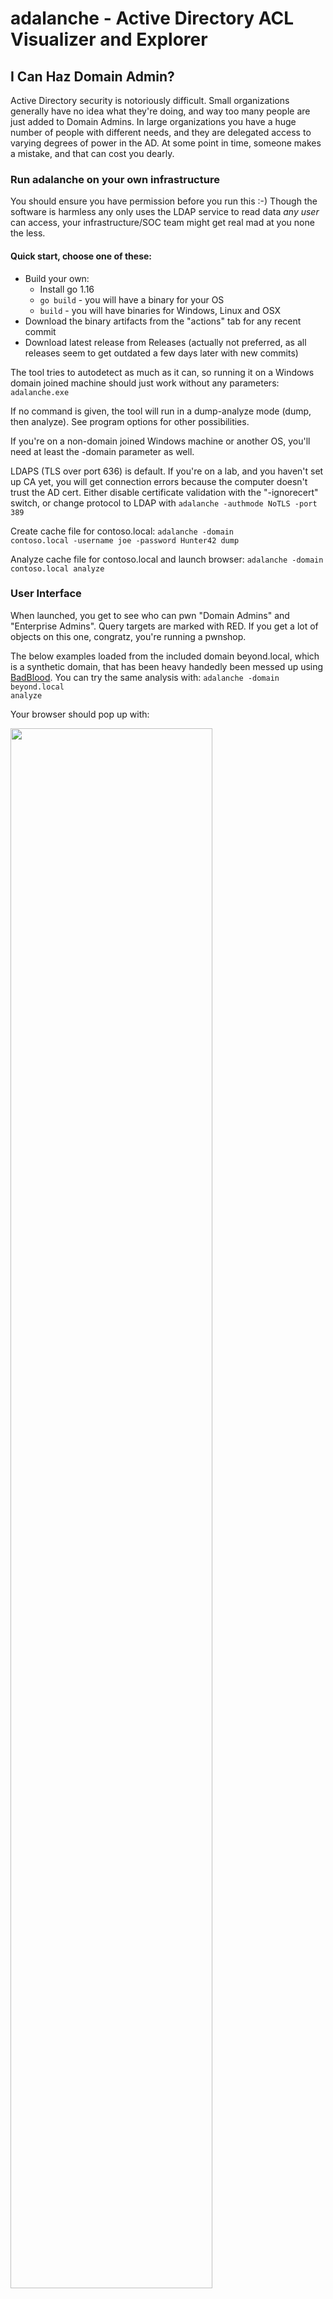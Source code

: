 # adalanche - Active Directory ACL Visualizer and Explorer

## I Can Haz Domain Admin?
Active Directory security is notoriously difficult. Small organizations generally have no idea what they're doing, and way too many people are just added to Domain Admins. In large organizations you have a huge number of people with different needs, and they are delegated access to varying degrees of power in the AD. At some point in time, someone makes a mistake, and that can cost you dearly.

### Run adalanche on your own infrastructure
You should ensure you have permission before you run this :-) Though the software is harmless any only uses the LDAP service to read data *any user* can access, your infrastructure/SOC team might get real mad at you none the less.

#### Quick start, choose one of these:
- Build your own:
  - Install go 1.16
  - <code>go build</code> - you will have a binary for your OS
  - <code>build</code> - you will have binaries for Windows, Linux and OSX
- Download the binary artifacts from the "actions" tab for any recent commit
- Download latest release from Releases (actually not preferred, as all releases seem to get outdated a few days later with new commits)


The tool tries to autodetect as much as it can, so running it on a Windows domain joined machine should just work without any parameters:
<code>adalanche.exe</code>

If no command is given, the tool will run in a dump-analyze mode (dump, then analyze). See program options for other possibilities.

If you're on a non-domain joined Windows machine or another OS, you'll need at least the -domain parameter as well.

LDAPS (TLS over port 636) is default. If you're on a lab, and you haven't set up CA yet, you will get connection errors because the computer doesn't trust the AD cert. Either disable certificate validation with the "-ignorecert" switch, or change protocol to LDAP with <code>adalanche -authmode NoTLS -port 389</code>

Create cache file for contoso.local:
<code>adalanche -domain contoso.local -username joe -password Hunter42 dump</code>

Analyze cache file for contoso.local and launch browser:
<code>adalanche -domain contoso.local analyze</code>

### User Interface
When launched, you get to see who can pwn "Domain Admins" and "Enterprise Admins". Query targets are marked with RED. If you get a lot of objects on this one, congratz, you're running a pwnshop.

The below examples loaded from the included domain beyond.local, which is a synthetic domain, that has been heavy handedly been messed up using [BadBlood](https://github.com/davidprowe/BadBlood). You can try the same analysis with:
<code>adalanche -domain beyond.local analyze</code>

Your browser should pop up with:

<img src="readme-images/welcome.png" width="80%">

No really exciting results on this synthetic AD. Yes, some users are Domain Admins and Administrators. But let's expand the search a bit.

#### Analysis Methods
Press the "Analysis Methods" tab on the bottom portion of the page, and you get this:

<img src="readme-images/analysis-methods.png" width="50%">

(more methods has been added since this screenshot)

The tool can look for many scenarios, but defaults to fairly simple ones that can get you control of an object. As this yielded nothing, let's try to expand with all methods enabled. Checking the missing boxes, we submit another query.

#### LDAP query pop-out
When you press the "LDAP Query" tab on the bottom portion of the page, and you get the search interface:

<img src="readme-images/ldap-query.png" width="50%">

You enter a query for things you want to search for. Optionally you can also add a secondary exclude query, seperating the include and expclude quereries with a comma. Things matching in the exclude query will never get added to the results.

- "Quieries" button is just for inspiration, with some predefined queries to get you going. 
- "Safe"/"Force" button allows you to run requests that returns more than 1000 objects (potentially crashing your browser tab). 
- "Max Depth" can limit results by not going further from a target than this depth.

Analyze:
- Normal searches for other objects that can pwn the selection in your LDAP query (i.e. who can reach these objects)
- Reverse searches for objects that you LDAP query targets can pwn (i.e. what can these objects reach)

I enabled "Force" as I was warned that the analysis would return more than 1000 objects, and pressed "Analyze / Normal".

<img src="readme-images/query-with-all-methods.png" width="80%">

Whoa - that's a lot. But can all these objects then suddenly do a system takeover? No, not neccesarily, this depends on the analysis methods used. We enabled the CanDelete*, CanCreate* and InheritsSecurity methods.

Let's investigate what's going on here - right click on one of your targets, and choose "Set as target". 
<img src="readme-images/set-as-target.png" width="30%">

Then right-click on someone else, and choose "Route to target".

<img src="readme-images/route-to-target.png" width="30%">

Then you'll get a route, which shows the best way to the target.

<img src="readme-images/found-route.png" width="40%">

So here the problem is just a matter of groups being nested members of other groups, but at the very end you see that someone set the DELETE_CHILD flag on the parent container, yielding the right to delete (or potentially move) the target. That does look wrong, doesn't it?

If you examine the "Domain Users" object, you will see that it doesn't have the InheritsSecurity flag, so you can't really pwn it by moving it around.

So try it out on your own data - see what your user can pwn by searching for (&(objectCategory=Person)(Name=YOURLOGIN)) and do a Reverse search. Maybe you'll just end up with the groups that you are a member of, maybe you have access to more than you think ...

Remember, you might get too many results. Limit the selection of targets with (&(attribute=something)(_limit=10)) to just get 10 random targets (see LDAP queries below)

### Operational theory
*adalanche* works a bit differently than other tools, as it dumps everything it can from an Active Directory server, which it then saves to a highly compressed binary cache file for later use. This dump can be done by any unprivileged user, unless the Active Directory has been hardened to prevent this (almost no one does this).

The analysis phase is done on a cache file, so you do not have to be connected to the systems when doing analysis. This way you can explore different scenarios, and ask questions not easily answered otherwise.

### Analysis / Visualization
The tool works like an interactive map in your browser, and defaults to a ldap search query that shows you how to become "Domain Admin" or "Enterprise Admin" (i.e. member of said group or takeover of an account which is either a direct or indirect member of these groups.

### LDAP queries
The tool has its own LDAP query parser, and makes it easy to search for other objects to take over, by using a familiar search language.

**The queries support:**
- case insensitive matching for all attribute names
- checking whether an attribute exists using asterisk syntax (member=*)
- case insensitive matching for string values using equality (=)
- integer comparison using <, <=, > and >= operators
- glob search using equality if search value includes ? or *
- case sensitive regexp search using equality if search value is enclosed in forward slashes: (name=/^Sir.*Mix.*lot$/ (can be made case insensitive with /(?i)pattern/ flags, see https://github.com/google/re2/wiki/Syntax)
- extensible match: 1.2.840.113556.1.4.803 (you can also use :and:) [LDAP_MATCHING_RULE_BIT_AND](https://ldapwiki.com/wiki/LDAP_MATCHING_RULE_BIT_AND) 
- extensible match: 1.2.840.113556.1.4.804 (you can also use :or:) [LDAP_MATCHING_RULE_BIT_OR](https://ldapwiki.com/wiki/LDAP_MATCHING_RULE_BIT_OR) 
- extensible match: 1.2.840.113556.1.4.1941 (you can also use :dnchain:) [LDAP_MATCHING_RULE_IN_CHAIN](https://ldapwiki.com/wiki/LDAP_MATCHING_RULE_IN_CHAIN) 
- custom extensible match: count - returns number of attribute values (member:count:>20 gives groups with more members than 20)
- custom extensible match: length - matches on length of attribute values (name:length:>20 gives you objects with long names)
- custom extensible match: since - parses the attribute as a timestamp and your value as a duration - pwdLastSet:since:<-6Y5M4D3h2m1s (pawLastSet is less than the time 6 years, 5 months, 4 days, 3 hours, 2 minutes and 1 second ago - or just pass an integer that represents seconds directly)
- synthetic attribute: _limit (_limit=10) returns true on the first 10 hits, false on the rest giving you a max output of 10 items
- synthetic attribute: _random100 (_random100<10) allows you to return a random percentage of results (&(objectclass=Person)(_random100<1)) gives you 1% of users
- synthetic attribute: _canpwn - allows you to select objects based on what they can pwn *directly* (&(objectclass=Group)(_canpwn=ResetPassword)) gives you all groups that are assigned the reset password right
- synthetic attribute: _pwnable - allows you to select objects based on how they can be pwned *directly* (&(objectclass=Person)(_pwnable=ResetPassword)) gives you all users that can have their password reset

## Collector module
For Windows systems that are members of your Active Directory domain you can collect more information from the local machines by running the collector executable. It's a 32-bit Windows executable, but works transperently on 64-bit systems. The idea is that you orchestrate it centraliy with a Scheduled Task via a GPO or whatever means you see fit (psexec, login script etc). The collector does not require elevated privileges, and runs fine with either the local system account with pricileges stripped or as a random user.

<code>adalanche-collector.exe -outputpath \\some\share\where\youcanwrite\butnotread</code>

Please remember to secure your UNC path, so member machines can only create/write/modify files, but not read from them. Only you - the analyst - should be able to do so.

You can then import all these files when doing analysis:

<code>adalanche.exe analyze -collectorpath \\your\data\folder</code>

This will give you insight into who uses what systems, service accounts that are domaun users, autoadminlogins, who are local admins, who can RDP into systems and more fun stuff later on :-)

## Detectors and what they mean
| Detector | Explanation |
| -------- | ----------- |
| CreateUser | Permission in ACL allows entity to create user objects in the container |
| CreateGroup | Permission in ACL allows entity to create group objects in the container |
| CreateComputer | Permission in ACL allows entity to create computer objects in the container |
| CreateAnyObject | Permission in ACL allows entity to create any kind of objects in the container |
| DeleteChildrenTarget | Permission in ACL allows entity to delete all children via the DELETE_CHILD permission on the parent |
| DeleteObject | Permission in ACL allows entity to delete any kind objects in the container |
| InheritsSecurity | This flag simply indicates that the object inherits its security ACL from the parent. If it is moved, the permissins will change to what its new parent dictates |
| ACLContainsDeny | This flag simply indicates that the ACL contains a deny entry, possibly making other detections false positives. You can check effective permissions directly on the AD with the Security tab |
| ResetPassword | The ACL allows entity to forcibly reset the user account password without knowing the current password. This is noisy, and will alert at least the user, who then no longer can log in. |
| Owns | The entity owns the object, and can do anything it wishes to it |
| GenericAll | The entity has GenericAll permissions on the object, which means more or less the same as "Owns" |
| WriteAll | The entity is allowed all write operations |
| WritePropertyAll | The entity can write to any property (same as above, ACL is just a bit different) |
| WriteExtendedAll | The entity is allowed to do all extended write operations |
| TakeOwnership | The entity can make itself the owner |
| WriteDACL | The entity can write to the DACL, effectively giving it all permissions after granting them |
| WriteSPN | The entity can freely write to the Service-Principal-Name attributes using SETSPN.EXE or similar tools. You can then kerberoast the account |
| WriteValidatedSPN | The entity can do validated writes to the Service-Principal-Name attributes using SETSPN.EXE or similar tools. You can then kerberoast the account |
| WriteAllowedToAct | The entity is allowed to write to the ms-DS-Allowed-To-Act-On-Behalf-Of-Other-Identity attribute of the object, so we can get it to accept impersonations what would otherwise not work |
| AddMember | The entity can change members to the group via the Member attribute |
| AddMemberGroupAttr | The entity can change members to the group via the Member attribute (the set also contains the Is-Member-of-DL attribute, but you can't write to that) |
| AddSelfMember| The entity can add or remove itself to the list of members |
| ReadMSAPassword | The entity is allowed to read the plaintext password in the object |
| HasMSA | |
| WriteKeyCredentialLink | The entity can write to the msDK-KeyCredentialLink attribute |
| WriteAttributeSecurityGUID | The entity can write to the AttributeSecurityGUID. I'm not sure if this will work, but it has the potential to allows you to add an important attribute to a less important attribute set |
| SIDHistoryEquality | The objects SID-History attribute points to this entity, making them equal from a permission point of view |
| AllExtendedRights | The entity has all extended rights on the object |
| DCReplicationGetChanges | |
| DCReplicationSyncronize | |
| DSReplicationGetChangesAll | |
| ReadLAPSPassword | The entity is allowed to read the plaintext LAPS password in the mS-MCS-AdmPwd attribute |
| MemberOfGroup | The entity is a member of this group |
| HasSPN | The entity has a SPN, and can be kerberoasted by any authenticated user |
| HasSPNNoPreauth | The entity has a SPN, and can be kerberoasted by an unauthenticated user |
| AdminSDHolderOverwriteACL | The entity will get it's ACL overwritten by the one on the AdminADHolder object periodically |
| ComputerAffectedByGPO | The computer object is potentially affected by this GPO. If filtering is in use there will be false positives |
| GPOMachineConfigPartOfGPO | Experimental |
| GPOUserConfigPartOfGPO | Experimental |
| LocalAdminRights | The entity has local administrative rights on the object. This is detected via GPOs or the collector module |
| LocalRDPRights | The entity has the right to RDP to the object. This is detected via GPOs or the collector module. It doesn't mean you pwn the machine, but you can get a session and try to do PrivEsc |
| LocalDCOMRights | The entity has the right to use DCOM against the object. This is detected via GPOs or the collector module |
| LocalSMSAdmins | The entity has the right to use SCCM Configuration Manager against the object. This is detected via the collector module. It does not mean that everyone are SCCM admins, but some are |
| LocalSessionLastDay | The entity was seen having a session at least once within the last day |
| LocalSessionLastWeek | The entity was seen having a session at least once within the last week |
| LocalSessionLastMonth | The entity was seen having a session at least once within the last month |
| HasServiceAccountCredentials | The object uses the entitys credentials for a locally installed service, and can be extracted if you pwn the machine |
| HasAutoAdminLogonCredentials | The object is set to auto login using the entitys credentials which is stored in plain text in the registry for any user to read |
| ScheduledTaskOnUNCPath | The object contains a scheduled task that sits on a UNC path. If you can control the UNC path you can control what gets executed |
| MachineScript | Same as above, just as either a startup or shutdown script. Detected via GPOs |
| WriteAltSecurityIdentities | The entity is allowed to write to the Alt-Security-Identities attribute, so you can put your own certificate there and then authenticate as that user with this certificate |
| WriteProfilePath | The entity can write to the user profile path of the user |
| WriteScriptPath | The entity can write to the script path of the user, giving them instant remote execution when the user logs on |
| CertificateEnroll | The entity is allowed to enroll into this certificate template. That does not mean it's published on a CA server where you're alloed to do enrollment though |

## Current limitations
- A large AD with 500.000 objects results in a file approximately 250MB in size
- adalanche requires a reasonable amount of memory - loading and analyzing the above AD will use about 2.5GB RAM - but RAM is cheap, getting pwned is not.
- There are probably mistakes, false positives and stuff I've overlooked. Feedback is welcome!

# Shoutouts
To everyone messing around with Active Directory - the team behind BloodHound, Will Schroeder @harmj0y, Sean Metcalf @PyroTek3, plus many others that I forgot. The MS API documentation kinda helped, and also other obscure places (stackoverflow lol) where I dug up technical stuff

If you need inspiration on how to use a detected attack path I can highly recommend that you take a look at [PayloadsAllTheThings Active Directory section](https://github.com/swisskyrepo/PayloadsAllTheThings/blob/master/Methodology%20and%20Resources/Active%20Directory%20Attack.md)

## Happy hunting!

Feedback is welcome -> [@lkarlslund](https://twitter.com/lkarlslund)